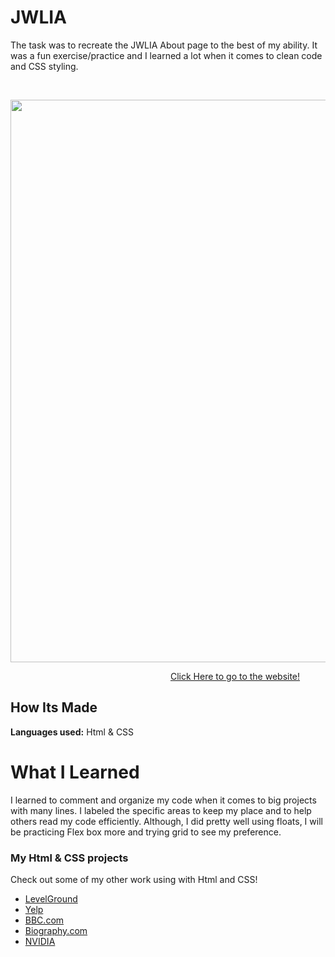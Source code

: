 # JWLIA

The task was to recreate the JWLIA About page to the best of my ability. It was a fun exercise/practice and I learned a lot when it comes to clean code and CSS styling.

&emsp;

<img src="https://github.com/DashlinS/JWLIA/blob/main/gifs/JWLIADemo.gif" width="900">

&emsp;&emsp;&emsp;&emsp;&emsp;&emsp;&emsp;&emsp;&emsp;&emsp;&emsp;&emsp;&emsp;&emsp;&emsp;&emsp;&emsp;&emsp;  [Click Here to go to the website!](https://jwlimirror.netlify.app/)




## How Its Made 

**Languages used:** Html & CSS

# What I Learned

I learned to comment and organize my code when it comes to big projects with many lines. I labeled the specific areas to keep my place and to help others read my code efficiently. Although, I did pretty well using floats, I will be practicing Flex box more and trying grid to see my preference. 


### My Html & CSS projects 

Check out some of my other work using with Html and CSS!

* [LevelGround](https://github.com/DashlinS/LEVELGROUND)
* [Yelp]()
* [BBC.com](https://github.com/DashlinS/BBCWebsite)
* [Biography.com](https://github.com/DashlinS/Biography)
* [NVIDIA](https://github.com/DashlinS/nvidia)
